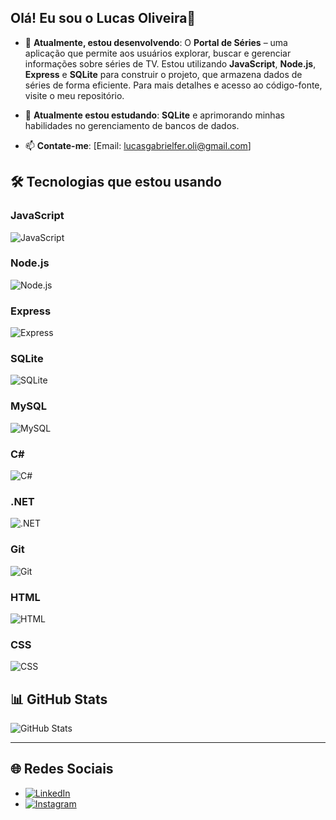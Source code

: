 ## Olá! Eu sou o Lucas Oliveira👋

- 🔭 **Atualmente, estou desenvolvendo**: O **Portal de Séries** – uma aplicação que permite aos usuários explorar, buscar e gerenciar informações sobre séries de TV. Estou utilizando **JavaScript**, **Node.js**, **Express** e **SQLite** para construir o projeto, que armazena dados de séries de forma eficiente. Para mais detalhes e acesso ao código-fonte, visite o meu repositório.

- 🌱 **Atualmente estou estudando**: **SQLite** e aprimorando minhas habilidades no gerenciamento de bancos de dados.

- 📫 **Contate-me**: [Email: lucasgabrielfer.oli@gmail.com]

## 🛠 Tecnologias que estou usando

### JavaScript
![JavaScript](https://img.shields.io/badge/-JavaScript-F7DF1E?style=flat&logo=javascript&logoColor=white)

### Node.js
![Node.js](https://img.shields.io/badge/-Node.js-339933?style=flat&logo=node.js&logoColor=white)

### Express
![Express](https://img.shields.io/badge/-Express-000000?style=flat&logo=express&logoColor=white)

### SQLite
![SQLite](https://img.shields.io/badge/-SQLite-003B57?style=flat&logo=sqlite&logoColor=white)

### MySQL
![MySQL](https://img.shields.io/badge/-MySQL-4479A1?style=flat&logo=mysql&logoColor=white)

### C#
![C#](https://img.shields.io/badge/-C%23-239120?style=flat&logo=c-sharp&logoColor=white)

### .NET
![.NET](https://img.shields.io/badge/-NET-512BD4?style=flat&logo=.net&logoColor=white)

### Git
![Git](https://img.shields.io/badge/-Git-F05032?style=flat&logo=git&logoColor=white)

### HTML
![HTML](https://img.shields.io/badge/-HTML-E34F26?style=flat&logo=html5&logoColor=white)

### CSS
![CSS](https://img.shields.io/badge/-CSS-1572B6?style=flat&logo=css3&logoColor=white)

## 📊 GitHub Stats

![GitHub Stats](https://github-readme-stats.vercel.app/api?username=lucasgfoli&show_icons=true&count_private=true&hide=prs&hide_title=true&theme=radical)

---

## 🌐 **Redes Sociais**

- [![LinkedIn](https://img.shields.io/badge/-LinkedIn-0077B5?style=flat&logo=linkedin&logoColor=white)](https://www.linkedin.com/in/lucas-gabriel-fernandes-oliveira-1680642a9?lipi=urn%3Ali%3Apage%3Ad_flagship3_profile_view_base_contact_details%3B528iMr%2BrQT6RvYiOdTApmQ%3D%3D)
- [![Instagram](https://img.shields.io/badge/-Instagram-E4405F?style=flat&logo=instagram&logoColor=white)](https://www.instagram.com/lukinhaz.z7)

